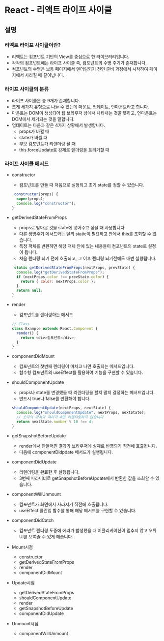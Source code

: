 # React - 리액트 라이프 사이클

## 설명

### 리액트 라이프 사이클이란?

- 리액트는 컴포넌트 기반의 View를 중심으로 한 라이브러리입니다.
- 각각의 컴포넌트에는 라이프 사이클 즉, 컴포넌트의 수명 주기가 존재합니다.
- 컴포넌트의 수명은 보통 페이지에서 렌더링되기 전인 준비 과정에서 시작하여 페이지에서 사라질 때 끝이납니다.

### 라이프 사이클의 분류

- 라이프 사이클은 총 9개가 존재합니다.
- 크게 세가지 유형으로 나눌 수 있는데 마운트, 업데이트, 언마운트라고 합니다.
- 마운트는 DOM이 생성되어 웹 브라우저 상에서 나타내는 것을 뜻하고, 언마운트는 DOM에서 제거되는 것을 말합니다.
- 업데이트는 다음과 같은 4가지 상황에서 발생합니다.
  - props가 바뀔 때
  - state가 바뀔 때
  - 부모 컴포넌트가 리렌더링 될 때
  - this.forceUpdate로 강제로 렌더링을 트리거할 때

### 라이프 사이클 메서드

- constructor

  - 컴포넌트를 만들 때 처음으로 실행되고 초기 state를 정할 수 있습니다.

  ```js
   constructor(props) {
    super(props);
    console.log("constructor");
  }
  ```

- getDerivedStateFromProps

  - props로 받아온 것을 state에 넣어주고 싶을 때 사용합니다.
  - 다른 생명주기 메서드와는 달리 static이 필요하고 안에서 this를 조회할 수 없습니다.
  - 특정 객체를 반환하면 해당 객체 안에 있는 내용들이 컴포넌트의 state로 설정이 됩니다.
  - 처음 렌더링 되기 전에 호출되고, 그 이후 렌더링 되기전에도 매번 실행됩니다.

  ```js
   static getDerivedStateFromProps(nextProps, prevState) {
    console.log("getDerivedStateFromProps");
    if (nextProps.color !== prevState.color) {
      return { color: nextProps.color };
    }
    return null;
  }
  ```

- render

  - 컴포넌트를 렌더링하는 메서드

  ```js
  // Class
  class Example extends React.Component {
    render() {
      return <div>컴포넌트</div>;
    }
  }
  ```

- componentDidMount

  - 컴포넌트의 첫번째 렌더링이 마치고 나면 호출되는 메서드입니다.
  - 함수형 컴포넌트의 useEffect를 활용하여 기능을 구현할 수 있습니다.

- shouldComponentUpdate

  - props나 state를 변경했을 때 리렌더링을 할지 말지 결정하는 메서드입니다.
  - 반드시 true나 false를 반환해야 합니다.

  ```js
  shouldComponentUpdate(nextProps, nextState) {
    console.log("shouldComponentUpdate", nextProps, nextState);
    // 숫자의 마지막 자리가 4면 리렌더링하지 않습니다
    return nextState.number % 10 !== 4;
  }
  ```

- getSnapshotBeforeUpdate

  - render에서 만들어진 결과가 브라우저에 실제로 반영되기 직전에 호출됩니다.
  - 다음에 componentDidpdate 메서드가 실행됩니다.

- componentDidUpdate

  - 리렌더링을 완료한 후 실행됩니다.
  - 3번째 파라미터로 getSnapshotBeforeUpdate에서 반환한 값을 조회할 수 있습니다.

- componentWillUnmount

  - 컴포넌트가 화면에서 사라지기 직전에 호출됩니다.
  - useEffect 클린업 함수를 통해 해당 메서드를 구현할 수 있습니다.

- componentDidCatch

  - 컴포넌트 렌더링 도중에 에러가 발생했을 때 어플리케이션이 멈추지 않고 오류 UI를 보여줄 수 있게 해줍니다.

- Mount시점
  - constructor
  - getDerivedStateFromProps
  - render
  - componentDidMount
- Update시점
  - getDerivedStateFromProps
  - shouldComponentUpdate
  - render
  - getSnapshotBeforeUpdate
  - componentDidUpdate
- Unmount시점
  - componentWillUnmount
